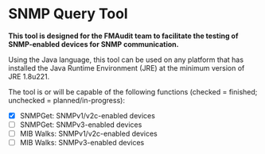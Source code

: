 # SNMP Query Tool

**This tool is designed for the FMAudit team to facilitate the testing of SNMP-enabled devices for SNMP communication.**

Using the Java language, this tool can be used on any platform that has installed the Java Runtime Environment (JRE)
  at the minimum version of JRE 1.8u221.
  
The tool is or will be capable of the following functions (checked = finished; unchecked = planned/in-progress):
- [X] SNMPGet: SNMPv1/v2c-enabled devices
- [ ] SNMPGet: SNMPv3-enabled devices
- [ ] MIB Walks: SNMPv1/v2c-enabled devices
- [ ] MIB Walks: SNMPv3-enabled devices
